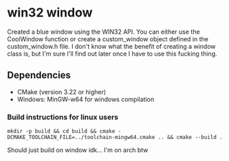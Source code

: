# win32 window

Created a blue window using the WIN32 API. You can either use
the CoolWindow function or create a custom_window object defined
in the custom_window.h file. I don't know what the benefit of creating a window class is, but I'm sure I'll find out later once I have to use this fucking thing.

## Dependencies

- CMake (version 3.22 or higher)
- Windows: MinGW-w64 for windows compilation

### Build instructions for linux users

`mkdir -p build &&
cd build &&
cmake -DCMAKE_TOOLCHAIN_FILE=../toolchain-mingw64.cmake .. &&
cmake --build .`

Should just build on window idk... I'm on arch btw
